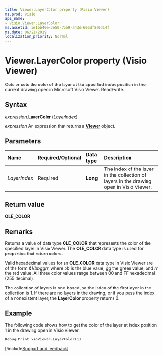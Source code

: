 ```yaml
---
title: Viewer.LayerColor property (Visio Viewer)
ms.prod: visio
api_name:
- Visio.Viewer.LayerColor
ms.assetid: 5e1bb40e-3e50-7ab9-a43d-606df8e0d14f
ms.date: 06/21/2019
localization_priority: Normal
---
```



# Viewer.LayerColor property (Visio Viewer)

Gets or sets the color of the layer at the specified index position in the current drawing open in Microsoft Visio Viewer. Read/write.


## Syntax

_expression_.**LayerColor** (_LayerIndex_)

_expression_ An expression that returns a **[Viewer](Visio.Viewer.md)** object.


## Parameters

|Name|Required/Optional|Data type|Description|
|:-----|:-----|:-----|:-----|
|_LayerIndex_|Required| **Long**|The index of the layer in the collection of layers in the drawing open in Visio Viewer.|

## Return value

**OLE_COLOR**


## Remarks

Returns a value of data type **OLE_COLOR** that represents the color of the specified layer in Visio Viewer. The **OLE_COLOR** data type is used for properties that return colors.

Valid hexadecimal values for an **OLE_COLOR** data type in Visio Viewer are of the form _&Hbbggrr_, where _bb_ is the blue value, _gg_ the green value, and _rr_ the red value. All three color values range between 00 and FF hexadecimal (255 decimal).

The collection of layers is one-based, so the index of the first layer in the collection is 1. If there are no layers in the drawing, or if you pass the index of a nonexistent layer, the **LayerColor** property returns 0.


## Example

The following code shows how to get the color of the layer at index position 1 in the drawing open in Visio Viewer.

```vb
Debug.Print vsoViewer.LayerColor(1)
```

[!include[Support and feedback](~/includes/feedback-boilerplate.md)]